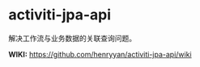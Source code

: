 activiti-jpa-api
======================

解决工作流与业务数据的关联查询问题。

**WIKI:** https://github.com/henryyan/activiti-jpa-api/wiki